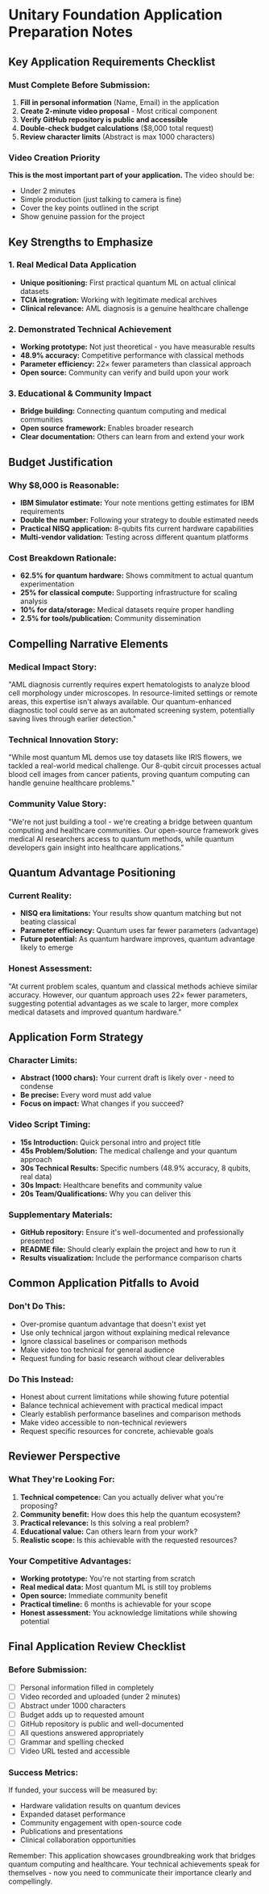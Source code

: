 # Unitary Foundation Application Preparation Notes

## Key Application Requirements Checklist

### Must Complete Before Submission:
1. **Fill in personal information** (Name, Email) in the application
2. **Create 2-minute video proposal** - Most critical component
3. **Verify GitHub repository is public and accessible**
4. **Double-check budget calculations** ($8,000 total request)
5. **Review character limits** (Abstract is max 1000 characters)

### Video Creation Priority
**This is the most important part of your application.** The video should be:
- Under 2 minutes
- Simple production (just talking to camera is fine)
- Cover the key points outlined in the script
- Show genuine passion for the project

## Key Strengths to Emphasize

### 1. Real Medical Data Application
- **Unique positioning:** First practical quantum ML on actual clinical datasets
- **TCIA integration:** Working with legitimate medical archives
- **Clinical relevance:** AML diagnosis is a genuine healthcare challenge

### 2. Demonstrated Technical Achievement
- **Working prototype:** Not just theoretical - you have measurable results
- **48.9% accuracy:** Competitive performance with classical methods
- **Parameter efficiency:** 22× fewer parameters than classical approach
- **Open source:** Community can verify and build upon your work

### 3. Educational & Community Impact
- **Bridge building:** Connecting quantum computing and medical communities
- **Open source framework:** Enables broader research
- **Clear documentation:** Others can learn from and extend your work

## Budget Justification

### Why $8,000 is Reasonable:
- **IBM Simulator estimate:** Your note mentions getting estimates for IBM requirements
- **Double the number:** Following your strategy to double estimated needs
- **Practical NISQ application:** 8-qubits fits current hardware capabilities
- **Multi-vendor validation:** Testing across different quantum platforms

### Cost Breakdown Rationale:
- **62.5% for quantum hardware:** Shows commitment to actual quantum experimentation
- **25% for classical compute:** Supporting infrastructure for scaling analysis  
- **10% for data/storage:** Medical datasets require proper handling
- **2.5% for tools/publication:** Community dissemination

## Compelling Narrative Elements

### Medical Impact Story:
"AML diagnosis currently requires expert hematologists to analyze blood cell morphology under microscopes. In resource-limited settings or remote areas, this expertise isn't always available. Our quantum-enhanced diagnostic tool could serve as an automated screening system, potentially saving lives through earlier detection."

### Technical Innovation Story:
"While most quantum ML demos use toy datasets like IRIS flowers, we tackled a real-world medical challenge. Our 8-qubit circuit processes actual blood cell images from cancer patients, proving quantum computing can handle genuine healthcare problems."

### Community Value Story:
"We're not just building a tool - we're creating a bridge between quantum computing and healthcare communities. Our open-source framework gives medical AI researchers access to quantum methods, while quantum developers gain insight into healthcare applications."

## Quantum Advantage Positioning

### Current Reality:
- **NISQ era limitations:** Your results show quantum matching but not beating classical
- **Parameter efficiency:** Quantum uses far fewer parameters (advantage)
- **Future potential:** As quantum hardware improves, quantum advantage likely to emerge

### Honest Assessment:
"At current problem scales, quantum and classical methods achieve similar accuracy. However, our quantum approach uses 22× fewer parameters, suggesting potential advantages as we scale to larger, more complex medical datasets and improved quantum hardware."

## Application Form Strategy

### Character Limits:
- **Abstract (1000 chars):** Your current draft is likely over - need to condense
- **Be precise:** Every word must add value
- **Focus on impact:** What changes if you succeed?

### Video Script Timing:
- **15s Introduction:** Quick personal intro and project title
- **45s Problem/Solution:** The medical challenge and your quantum approach
- **30s Technical Results:** Specific numbers (48.9% accuracy, 8 qubits, real data)
- **30s Impact:** Healthcare benefits and community value
- **20s Team/Qualifications:** Why you can deliver this

### Supplementary Materials:
- **GitHub repository:** Ensure it's well-documented and professionally presented
- **README file:** Should clearly explain the project and how to run it
- **Results visualization:** Include the performance comparison charts

## Common Application Pitfalls to Avoid

### Don't Do This:
- Over-promise quantum advantage that doesn't exist yet
- Use only technical jargon without explaining medical relevance  
- Ignore classical baselines or comparison methods
- Make video too technical for general audience
- Request funding for basic research without clear deliverables

### Do This Instead:
- Honest about current limitations while showing future potential
- Balance technical achievement with practical medical impact
- Clearly establish performance baselines and comparison methods
- Make video accessible to non-technical reviewers
- Request specific resources for concrete, achievable goals

## Reviewer Perspective

### What They're Looking For:
1. **Technical competence:** Can you actually deliver what you're proposing?
2. **Community benefit:** How does this help the quantum ecosystem?
3. **Practical relevance:** Is this solving a real problem?
4. **Educational value:** Can others learn from your work?
5. **Realistic scope:** Is this achievable with the requested resources?

### Your Competitive Advantages:
- **Working prototype:** You're not starting from scratch
- **Real medical data:** Most quantum ML is still toy problems
- **Open source:** Immediate community benefit
- **Practical timeline:** 6 months is achievable for your scope
- **Honest assessment:** You acknowledge limitations while showing potential

## Final Application Review Checklist

### Before Submission:
- [ ] Personal information filled in completely
- [ ] Video recorded and uploaded (under 2 minutes)
- [ ] Abstract under 1000 characters
- [ ] Budget adds up to requested amount
- [ ] GitHub repository is public and well-documented
- [ ] All questions answered appropriately
- [ ] Grammar and spelling checked
- [ ] Video URL tested and accessible

### Success Metrics:
If funded, your success will be measured by:
- Hardware validation results on quantum devices
- Expanded dataset performance
- Community engagement with open-source code
- Publications and presentations
- Clinical collaboration opportunities

Remember: This application showcases groundbreaking work that bridges quantum computing and healthcare. Your technical achievements speak for themselves - now you need to communicate their importance clearly and compellingly.